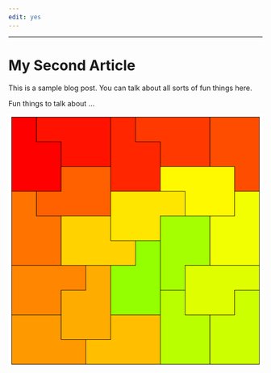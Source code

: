 ```yaml
---
edit: yes
---
```


---
# My Second Article

This is a sample blog post. You can talk about all sorts of fun things here.

Fun things to talk about ...

![alt text 5](/assets/images/poly-5-1-1.png "Title")
